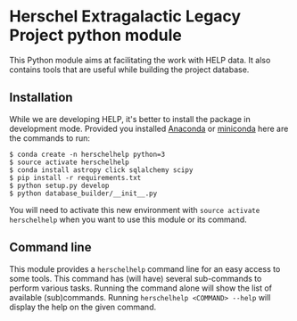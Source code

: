 Herschel Extragalactic Legacy Project python module
===================================================

This Python module aims at facilitating the work with HELP data. It also
contains tools that are useful while building the project database.

Installation
------------

While we are developing HELP, it's better to install the package in development
mode. Provided you installed [Anaconda](https://www.continuum.io/) or
[miniconda](http://conda.pydata.org/miniconda.html) here are the commands to
run:

```Shell
$ conda create -n herschelhelp python=3
$ source activate herschelhelp
$ conda install astropy click sqlalchemy scipy
$ pip install -r requirements.txt
$ python setup.py develop
$ python database_builder/__init__.py
```

You will need to activate this new environment with `source activate
herschelhelp` when you want to use this module or its command.

Command line
------------

This module provides a `herschelhelp` command line for an easy access to some
tools. This command has (will have) several sub-commands to perform various
tasks. Running the command alone will show the list of available (sub)commands.
Running `herschelhelp <COMMAND> --help` will display the help on the given
command.

